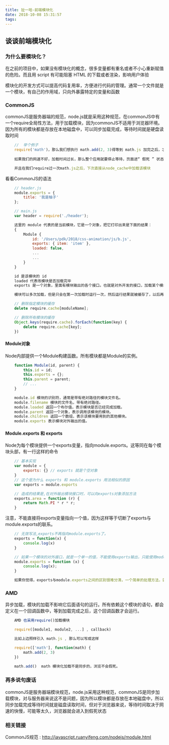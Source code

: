 ```yaml
---
title: 扯一哈-前端模块化
date: 2018-10-08 15:31:57
tags:
---
```

## 谈谈前端模块化
### 为什么要模块化？
在之前的项目中，如果没有模块化的概念，很多变量都有重名或者不小心重新赋值的危险。而且用 script 有可能阻塞 HTML 的下载或者渲染，影响用户体验

模块化的开发方式可以提高代码复用率，方便进行代码的管理。通常一个文件就是一个模块，有自己的作用域，只向外暴露特定的变量和函数


### CommonJS
commonJS是服务器端的规范，node.js就是采用这种规范，在commonJS中有一个require全局性方法，用于加载模块，因为commonJS不适用于浏览器环境。因为所有的模块都是存放在本地磁盘中，可以同步加载完成，等待时间就是硬盘读取时间

```javascript
    //  举个例子 
    require('math')，那么我们想执行 math.add(2, 3)得等到 math.js 加完之后，才能运行。
    
    如果我们的网速不好，加载时间过长，那么整个应用就要停止等待，页面进“ 假死 ” 状态。

    并且在我们require过一次math.js之后，下次直接从node_cache中加载该模块

```

看看CommonJS的语法
```javascript
    // header.js
    module.exports = {
        title: '我是柚子'
    };

    // main.js
    var header = require('./header');

    这里的 module 代表的是当前模块，它是一个对象，把它打印出来是下面的结果：
    {
        Module {
            id: '/Users/pdk/2018/css-animation/js/b.js',
            exports: { item: 'item' },
            loaded: false,
            ...
            ...
        }
    }

    id 是该模块的 id
    loaded 代表改模块是否加载完毕
    exports 是一个对象，里面有模块输出的各个接口。也就是对外开发的接口，加载某个模块，其实是加载该模块的module.exports属性。

    模块可以多次加载，但是只会在第一次加载时运行一次，然后运行结果就被缓存了，以后再加载，就直接读取缓存结果。要想让模块再次运行，必须清除缓存。

    // 删除指定模块的缓存
    delete require.cache[moduleName];

    // 删除所有模块的缓存
    Object.keys(require.cache).forEach(function(key) {
        delete require.cache[key];
    })

```
<!--more-->

#### Module对象
Node内部提供一个Module构建函数。所有模块都是Module的实例。
```javascript
    function Module(id, parent) {
        this.id = id;
        this.exports = {};
        this.parent = parent;
        // ...
    }

    module.id 模块的识别符，通常是带有绝对路径的模块文件名。
    module.filename 模块的文件名，带有绝对路径。
    module.loaded 返回一个布尔值，表示模块是否已经完成加载。
    module.parent 返回一个对象，表示调用该模块的模块。
    module.children 返回一个数组，表示该模块要用到的其他模块。
    module.exports 表示模块对外输出的值。
```
#### Module.exports 和 exports
Node为每个模块提供一个exports变量，指向module.exports。这等同在每个模块头部，有一行这样的命令

```javascript
    // 基本实现
    var module = {
        exports: {} // exports 就是个空对象
    }
    // 这个是为什么 exports 和 module.exports 用法相似的原因
    var exports = module.exports

    // 造成的结果是,在对外输出模块接口时，可以向exports对象添加方法
    exports.area = function (r) {
        return Math.PI * r * r;
    }

```
注意，不能直接将exports变量指向一个值，因为这样等于切断了exports与module.exports的联系。
```javascript
    // 无效写法,exports不再指向module.exports了。
    exports = function(x) {
        console.log(x)
    }

    // 如果一个模块的对外接口，就是一个单一的值，不能使用exports输出，只能使用module.exports输出。
    module.exports = function (x) { 
        console.log(x);
    }

    如果你觉得，exports与module.exports之间的区别很难分清，一个简单的处理方法，就是放弃使用exports，只使用module.exports。
```
### AMD
异步加载，模块的加载不影响它后面语句的运行。所有依赖这个模块的语句，都会定义在一个回调函数中，等到加载完成之后，这个回调函数才会运行。
```javascript
    AMD 也采用require()加载模块

    require([module1, module2, ...] , callback)

    比如上边照样引入 math.js , 那么可以写成这样

    require(['math'], function(math) {
        math.add(2, 3)
    })

    math.add()  math 模块化加载不是同步的，浏览不会假死。
```

### 再多说句废话
commonJS是服务器端模块规范，node.js采用这种规范，commonJS是同步加载模块，对与服务器来说这不是问题，因为所以模块都是存放在本地磁盘中，所以同步加载完成等待时间就是磁盘读取时间，但对于浏览器来说，等待时间取决于网速的快慢，可能等太久，浏览器就会进入到假死状态

### 相关链接
CommonJS规范 : http://javascript.ruanyifeng.com/nodejs/module.html

